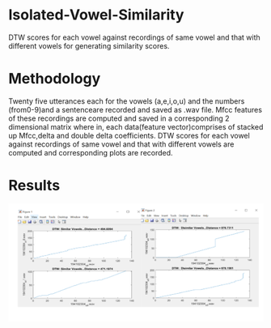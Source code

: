 # Isolated-Vowel-Similarity
DTW scores for each vowel against recordings of same vowel and that with different vowels for generating similarity scores.

# Methodology
Twenty five utterances each for the vowels (a,e,i,o,u) and the numbers (from0-9)and a sentenceare recorded and saved as .wav file. Mfcc features of these recordings are computed and saved in a corresponding 2 dimensional matrix where in, each data(feature vector)comprises of stacked up Mfcc,delta and double delta coefficients. DTW scores for each vowel against recordings of same vowel and that with different vowels are computed and corresponding plots are recorded.

# Results
![Alt text](Vowel-Similarity-Plot.PNG?raw=true "Title")
